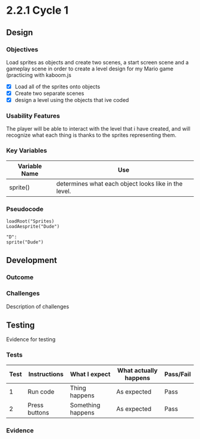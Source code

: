 # 2.2.1 Cycle 1

## Design

### Objectives

Load sprites as objects and create two scenes, a start screen scene and a gameplay scene in order to create a level design for my Mario game (practicing with kaboom.js

* [x] Load all of the sprites onto objects&#x20;
* [x] Create two separate scenes
* [x] design a level using the objects that ive coded

### Usability Features

The player will be able to interact with the level that i have created, and will recognize what each thing is thanks to the sprites representing them.

### Key Variables

| Variable Name | Use                                                  |
| ------------- | ---------------------------------------------------- |
| sprite()      | determines what each object looks like in the level. |

### Pseudocode

```
loadRoot("Sprites)
LoadAesprite("Dude")

"D":
sprite("Dude")
```

## Development

### Outcome

### Challenges

Description of challenges

## Testing

Evidence for testing

### Tests

| Test | Instructions  | What I expect     | What actually happens | Pass/Fail |
| ---- | ------------- | ----------------- | --------------------- | --------- |
| 1    | Run code      | Thing happens     | As expected           | Pass      |
| 2    | Press buttons | Something happens | As expected           | Pass      |

### Evidence
